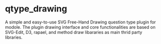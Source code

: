 # qtype_drawing
A simple and easy-to-use SVG Free-Hand Drawing question type plugin for modole. The plugin drawing interface and core functionalities are based on SVG-Edit, D3, rapael, and method draw libararies as main thrid party libraries.
